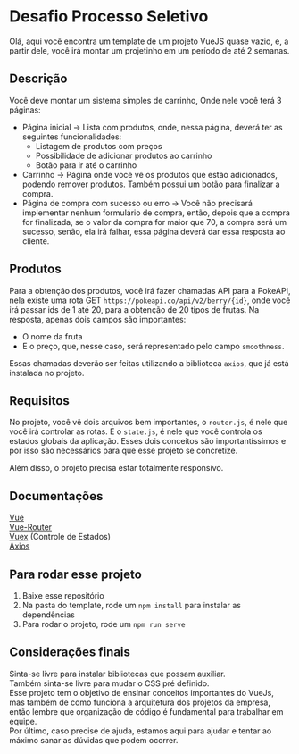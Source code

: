 # Desafio Processo Seletivo

Olá, aqui você encontra um template de um projeto VueJS quase vazio, e, a partir dele, você irá montar um projetinho em um período de até 2 semanas.

## Descrição

Você deve montar um sistema simples de carrinho, Onde nele você terá 3 páginas:

- Página inicial -> Lista com produtos, onde, nessa página, deverá ter as seguintes funcionalidades:
  - Listagem de produtos com preços
  - Possibilidade de adicionar produtos ao carrinho
  - Botão para ir até o carrinho
- Carrinho -> Página onde você vê os produtos que estão adicionados, podendo remover produtos. Também possui um botão para finalizar a compra.
- Página de compra com sucesso ou erro -> Você não precisará implementar nenhum formulário de compra, então, depois que a compra for finalizada, se o valor da compra for maior que 70, a compra será um sucesso, senão, ela irá falhar, essa página deverá dar essa resposta ao cliente.

## Produtos

Para a obtenção dos produtos, você irá fazer chamadas API para a PokeAPI, nela existe uma rota GET `https://pokeapi.co/api/v2/berry/{id}`, onde você irá passar ids de 1 até 20, para a obtenção de 20 tipos de frutas. Na resposta, apenas dois campos são importantes:

- O nome da fruta
- E o preço, que, nesse caso, será representado pelo campo `smoothness`.

Essas chamadas deverão ser feitas utilizando a biblioteca `axios`, que já está instalada no projeto.

## Requisitos

No projeto, você vê dois arquivos bem importantes, o `router.js`, é nele que você irá controlar as rotas. E o `state.js`, é nele que você controla os estados globais da aplicação. Esses dois conceitos são importantíssimos e por isso são necessários para que esse projeto se concretize.

Além disso, o projeto precisa estar totalmente responsivo.

## Documentações

[Vue](https://vuejs.org/v2/guide/#Getting-Started) <br/>
[Vue-Router](https://router.vuejs.org/guide/#html) <br/>
[Vuex](https://vuex.vuejs.org/guide/#the-simplest-store) (Controle de Estados) <br/>
[Axios](https://github.com/axios/axios)

## Para rodar esse projeto

1. Baixe esse repositório
2. Na pasta do template, rode um `npm install` para instalar as dependências
3. Para rodar o projeto, rode um `npm run serve`

## Considerações finais

Sinta-se livre para instalar bibliotecas que possam auxiliar. <br/>
Também sinta-se livre para mudar o CSS pré definido. <br/>
Esse projeto tem o objetivo de ensinar conceitos importantes do VueJs, mas também de como funciona a arquitetura dos projetos da empresa, então lembre que organização de código é fundamental para trabalhar em equipe. <br/>
Por último, caso precise de ajuda, estamos aqui para ajudar e tentar ao máximo sanar as dúvidas que podem ocorrer.

